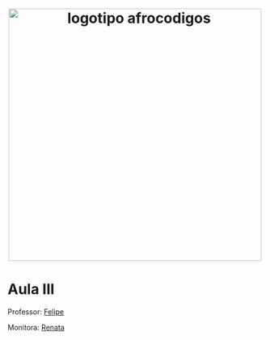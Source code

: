<h1 align="center">
  <img src="assets/image/logotipo-afrocodigos.png" alt="logotipo afrocodigos" width="500">
</h1>

# Aula III

Professor: [Felipe](https://github.com/lipemorais)

Monitora: [Renata](https://github.com/repereira) 